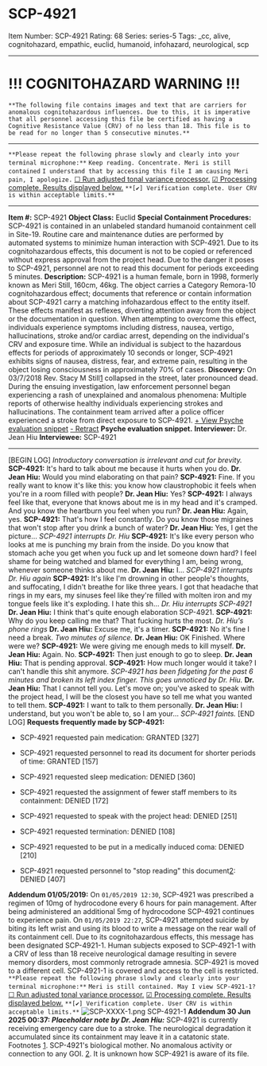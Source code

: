 # SCP-4921
Item Number: SCP-4921
Rating: 68
Series: series-5
Tags: _cc, alive, cognitohazard, empathic, euclid, humanoid, infohazard, neurological, scp

---

# **!!! COGNITOHAZARD WARNING !!!**
`**The following file contains images and text that are carriers for anomalous cognitohazardous influences. Due to this, it is imperative that all personnel accessing this file be certified as having a Cognitive Resistance Value (CRV) of no less than 18. This file is to be read for no longer than 5 consecutive minutes.**`
* * *
`**Please repeat the following phrase slowly and clearly into your terminal microphone:**`
`Keep reading. Concentrate. Meri is still contained`
`I understand that by accessing this file I am causing Meri pain, I apologize.`
[☐ Run adjusted tonal variance processor.](javascript:;)
[☑ Processing complete. Results displayed below.](javascript:;)
`**[✔] Verification complete. User CRV is within acceptable limits.**`
* * *
**Item #:** SCP-4921
**Object Class:** Euclid
**Special Containment Procedures:** SCP-4921 is contained in an unlabeled standard humanoid containment cell in Site-19. Routine care and maintenance duties are performed by automated systems to minimize human interaction with SCP-4921. Due to its cognitohazardous effects, this document is not to be copied or referenced without express approval from the project head. Due to the danger it poses to SCP-4921, personnel are not to read this document for periods exceeding 5 minutes.
**Description:** SCP-4921 is a human female, born in 1998, formerly known as Meri Still, 160cm, 46kg. The object carries a Category Remora-10 cognitohazardous effect; documents that reference or contain information about SCP-4921 carry a matching infohazardous effect to the entity itself. These effects manifest as reflexes, diverting attention away from the object or the documentation in question. When attempting to overcome this effect, individuals experience symptoms including distress, nausea, vertigo, hallucinations, stroke and/or cardiac arrest, depending on the individual's CRV and exposure time. While an individual is subject to the hazardous effects for periods of approximately 10 seconds or longer, SCP-4921 exhibits signs of nausea, distress, fear, and extreme pain, resulting in the object losing consciousness in approximately 70% of cases.
**Discovery:** On 03/7/2018 Rev. Stacy M Still[1](javascript:;) collapsed in the street, later pronounced dead. During the ensuing investigation, law enforcement personnel began experiencing a rash of unexplained and anomalous phenomena: Multiple reports of otherwise healthy individuals experiencing strokes and hallucinations. The containment team arrived after a police officer experienced a stroke from direct exposure to SCP-4921.
[\+ View Psyche evaluation snippet](javascript:;)
[\- Retract](javascript:;)
**Psyche evaluation snippet.**
**Interviewer:** Dr. Jean Hiu
**Interviewee:** SCP-4921
* * *
[BEGIN LOG]
_Introductory conversation is irrelevant and cut for brevity._
**SCP-4921:** It's hard to talk about me because it hurts when you do.
**Dr. Jean Hiu:** Would you mind elaborating on that pain?
**SCP-4921:** Fine. If you really want to know it's like this: you know how claustrophobic it feels when you're in a room filled with people?
**Dr. Jean Hiu:** Yes?
**SCP-4921:** I always feel like that, everyone that knows about me is in my head and it's cramped. And you know the heartburn you feel when you run?
**Dr. Jean Hiu:** Again, yes.
**SCP-4921:** That's how I feel constantly. Do you know those migraines that won't stop after you drink a bunch of water?
**Dr. Jean Hiu:** Yes, I get the picture…
_SCP-4921 interrupts Dr. Hiu_
**SCP-4921:** It's like every person who looks at me is punching my brain from the inside. Do you know that stomach ache you get when you fuck up and let someone down hard? I feel shame for being watched and blamed for everything I am, being wrong, whenever someone thinks about me.
**Dr. Jean Hiu:** I…
_SCP-4921 interrupts Dr. Hiu again_
**SCP-4921:** It's like I'm drowning in other people's thoughts, and suffocating, I didn't breathe for like three years. I got that headache that rings in my ears, my sinuses feel like they're filled with molten iron and my tongue feels like it's exploding. I hate this sh…
_Dr. Hiu interrupts SCP-4921_
**Dr. Jean Hiu:** I think that's quite enough elaboration SCP-4921.
**SCP-4921:** Why do you keep calling me that? That fucking hurts the most.
_Dr. Hiu's phone rings_
**Dr. Jean Hiu:** Excuse me, it's a timer.
**SCP-4921:** No it's fine I need a break.
_Two minutes of silence._
**Dr. Jean Hiu:** OK Finished. Where were we?
**SCP-4921:** We were giving me enough meds to kill myself.
**Dr. Jean Hiu:** Again. No.
**SCP-4921:** Then just enough to go to sleep.
**Dr. Jean Hiu:** That is pending approval.
**SCP-4921:** How much longer would it take? I can't handle this shit anymore.
_SCP-4921 has been fidgeting for the past 6 minutes and broken its left index finger. This goes unnoticed by Dr. Hiu._
**Dr. Jean Hiu:** That I cannot tell you. Let's move on; you've asked to speak with the project head, I will be the closest you have so tell me what you wanted to tell them.
**SCP-4921:** I want to talk to them personally.
**Dr. Jean Hiu:** I understand, but you won't be able to, so I am your…
_SCP-4921 faints._
[END LOG]
**Requests frequently made by SCP-4921:**
  * SCP-4921 requested pain medication: GRANTED [327]

  * SCP-4921 requested personnel to read its document for shorter periods of time: GRANTED [157]

  * SCP-4921 requested sleep medication: DENIED [360]

  * SCP-4921 requested the assignment of fewer staff members to its containment: DENIED [172]

  * SCP-4921 requested to speak with the project head: DENIED [251]

  * SCP-4921 requested termination: DENIED [108]

  * SCP-4921 requested to be put in a medically induced coma: DENIED [210]

  * SCP-4921 requested personnel to "stop reading" this document[2](javascript:;): DENIED [407]

**Addendum 01/05/2019:** On `01/05/2019 12:30`, SCP-4921 was prescribed a regimen of 10mg of hydrocodone every 6 hours for pain management. After being administered an additional 5mg of hydrocodone SCP-4921 continues to experience pain. On `01/05/2019 22:27`, SCP-4921 attempted suicide by biting its left wrist and using its blood to write a message on the rear wall of its containment cell. Due to its cognitohazardous effects, this message has been designated SCP-4921-1. Human subjects exposed to SCP-4921-1 with a CRV of less than 18 receive neurological damage resulting in severe memory disorders, most commonly retrograde amnesia. SCP-4921 is moved to a different cell. SCP-4921-1 is covered and access to the cell is restricted.
`**Please repeat the following phrase slowly and clearly into your terminal microphone:**`
`Meri is still contained. May I view SCP-4921-1?`
[☐ Run adjusted tonal variance processor.](javascript:;)
[☑ Processing complete. Results displayed below.](javascript:;)
`**[✔] Verification complete. User CRV is within acceptable limits.**`
![SCP-XXXX-1.png](https://scp-wiki.wdfiles.com/local--files/scp-4921/SCP-XXXX-1.png)
SCP-4921-1
**Addendum 30 Jun 2025 00:37: _Placeholder note by Dr. Jean Hiu:_** SCP-4921 is currently receiving emergency care due to a stroke. The neurological degradation it accumulated since its containment may leave it in a catatonic state.
Footnotes
[1](javascript:;). SCP-4921's biological mother. No anomalous activity or connection to any GOI.
[2](javascript:;). It is unknown how SCP-4921 is aware of its file.